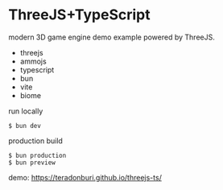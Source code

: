 # ThreeJS+TypeScript

modern 3D game engine demo example powered by ThreeJS.

- threejs
- ammojs
- typescript
- bun
- vite
- biome

run locally

```
$ bun dev
```

production build

```
$ bun production
$ bun preview
```

demo: https://teradonburi.github.io/threejs-ts/
